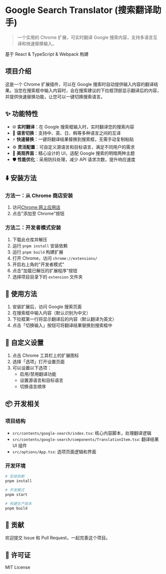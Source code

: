# Google Search Translator (搜索翻译助手)

> 一个实用的 Chrome 扩展，可实时翻译 Google 搜索内容，支持多语言互译和快速替换输入。

基于 React & TypeScript & Webpack 构建

## 项目介绍

这是一个 Chrome 扩展插件，可以在 Google 搜索时自动提供输入内容的翻译结果。当您在搜索框中输入内容时，会在搜索建议的下拉框顶部显示翻译后的内容，并提供快速替换功能，让您可以一键切换搜索语言。

## :sparkles: 功能特性

- :globe_with_meridians: **实时翻译**：在 Google 搜索框输入时，实时翻译您的搜索内容
- :arrows_counterclockwise: **语言切换**：支持中、英、日、韩等多种语言之间的互译
- :zap: **快速替换**：一键将翻译结果替换到搜索框，无需手动复制粘贴
- :gear: **灵活配置**：可自定义源语言和目标语言，满足不同用户的需求
- :art: **美观界面**：精心设计的 UI，适配 Google 搜索的明暗两种主题
- :shield: **性能优化**：采用防抖处理，减少 API 请求次数，提升响应速度

## :arrow_down: 安装方法

### 方法一：从 Chrome 商店安装

1. 访问[Chrome 网上应用店](https://chrome.google.com/webstore/detail/...)
2. 点击"添加至 Chrome"按钮

### 方法二：开发者模式安装

1. 下载此仓库并解压
2. 运行 `pnpm install` 安装依赖
3. 运行 `pnpm build` 构建扩展
4. 打开 Chrome，访问 `chrome://extensions/`
5. 开启右上角的"开发者模式"
6. 点击"加载已解压的扩展程序"按钮
7. 选择项目目录下的 `extension` 文件夹

## :rocket: 使用方法

1. 安装扩展后，访问 Google 搜索页面
2. 在搜索框中输入内容（默认识别为中文）
3. 下拉框第一行将显示翻译后的内容（默认翻译为英文）
4. 点击「切换输入」按钮可将翻译结果替换到搜索框中

## :wrench: 自定义设置

1. 点击 Chrome 工具栏上的扩展图标
2. 选择「选项」打开设置页面
3. 可以设置以下选项：
   - 启用/禁用翻译功能
   - 设置源语言和目标语言
   - 切换语言顺序

## :package: 开发相关

### 项目结构

- `src/contents/google-search/index.tsx`: 核心内容脚本，处理翻译逻辑
- `src/contents/google-search/components/TranslationItem.tsx`: 翻译结果 UI 组件
- `src/options/App.tsx`: 选项页面逻辑和界面

### 开发环境

```bash
# 安装依赖
pnpm install

# 开发模式
pnpm start

# 构建生产版本
pnpm build
```

## :handshake: 贡献

欢迎提交 Issue 和 Pull Request，一起完善这个项目。

## :page_facing_up: 许可证

MIT License
